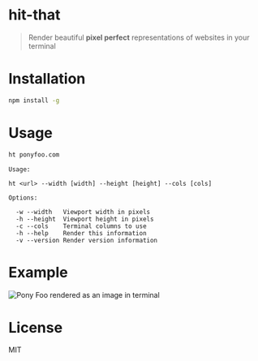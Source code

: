 # hit-that

> Render beautiful **pixel perfect** representations of websites in your terminal

# Installation

```bash
npm install -g
```

# Usage

```bash
ht ponyfoo.com
```

```
Usage:

ht <url> --width [width] --height [height] --cols [cols]

Options:

  -w --width   Viewport width in pixels
  -h --height  Viewport height in pixels
  -c --cols    Terminal columns to use
  -h --help    Render this information
  -v --version Render version information
```
# Example

![Pony Foo rendered as an image in terminal][1]

# License

MIT

[1]: https://raw.githubusercontent.com/bevacqua/hit-that/master/resources/ponyfoo.png
